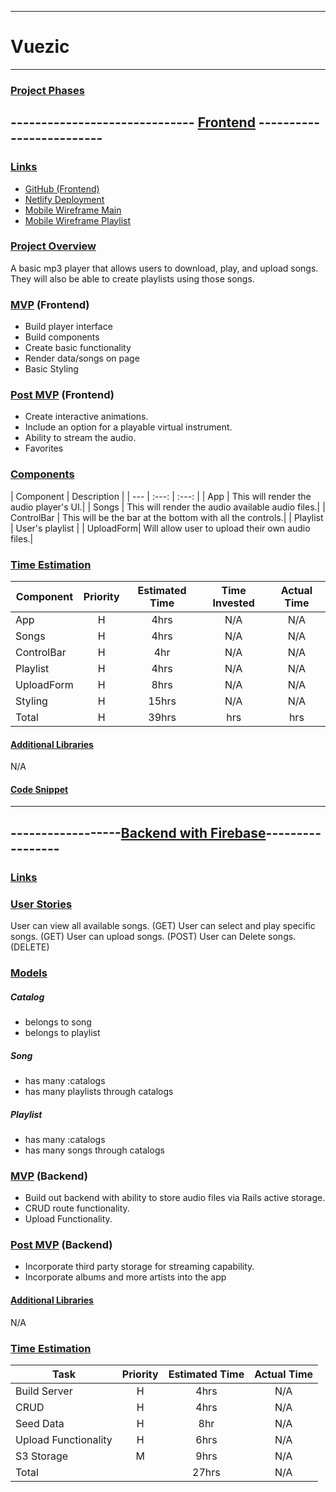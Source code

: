 <hr>

# Vuezic

<hr>

### <u>Project Phases</u>
## ------------------------------ <u>Frontend</u> -------------------------

### <u>Links</u>

* [GitHub (Frontend)](https://github.com/kelstrother/vuezik-capstone-front)
* [Netlify Deployment](https://vuezic.web.app/)
* [Mobile Wireframe Main](https://res.cloudinary.com/kels-cloud/image/upload/v1614636532/Capstone/Capstone-mobile-song_cdbvn5.jpg)
* [Mobile Wireframe Playlist](https://res.cloudinary.com/kels-cloud/image/upload/v1614636529/Capstone/capstone-mobile-pl_tewnqq.jpg)

### <u>Project Overview</u>

A basic mp3 player that allows users to download, play, and upload songs. They will also be able to create playlists using those songs.

### <u>MVP</u> (Frontend)

* Build player interface
* Build components
* Create basic functionality
* Render data/songs on page
* Basic Styling

### <u>Post MVP</u> (Frontend)

* Create interactive animations.
* Include an option for a playable virtual instrument.
* Ability to stream the audio.
* Favorites

### <u>Components</u>

| Component | Description |
| --- | :---: | :---: |
| App | This will render the audio player's UI.|
| Songs | This will render the audio available audio files.|
| ControlBar | This will be the bar at the bottom with all the controls.|
| Playlist | User's playlist |
| UploadForm| Will allow user to upload their own audio files.|

### <u>Time Estimation</u>

| Component | Priority | Estimated Time | Time Invested | Actual Time |
| --- | :---: |  :---: | :---: | :---: |
| App | H | 4hrs| N/A | N/A |
| Songs | H | 4hrs| N/A | N/A |
| ControlBar | H | 4hr| N/A | N/A |
| Playlist | H | 4hrs| N/A | N/A |
| UploadForm | H | 8hrs| N/A | N/A|
| Styling | H | 15hrs| N/A | N/A|
| Total | H | 39hrs| hrs | hrs |

#### <u>Additional Libraries</u>

N/A

#### <u>Code Snippet</u>

<hr>

## ------------------<u>Backend with Firebase</u>-----------------

### <u>Links</u>


### <u>User Stories</u>

User can view all available songs. (GET)
User can select and play specific songs. (GET)
User can upload songs. (POST)
User can Delete songs. (DELETE)

### <u>Models</u>

##### Catalog

* belongs to song
* belongs to playlist

##### Song

* has many :catalogs
* has many playlists through catalogs

##### Playlist

* has many :catalogs
* has many songs through catalogs

### <u>MVP</u> (Backend)

* Build out backend with ability to store audio files via Rails active storage.
* CRUD route functionality.
* Upload Functionality.

### <u>Post MVP</u> (Backend)

* Incorporate third party storage for streaming capability.
* Incorporate albums and more artists into the app

#### <u>Additional Libraries</u>

N/A

### <u>Time Estimation</u>

| Task | Priority | Estimated Time | Actual Time |
| --- | :---: |  :---: | :---: |
| Build Server | H | 4hrs| N/A |
| CRUD | H | 4hrs| N/A |
| Seed Data | H | 8hr| N/A |
| Upload Functionality | H | 6hrs| N/A |
| S3 Storage | M | 9hrs | N/A |
| Total || 27hrs |  N/A |
